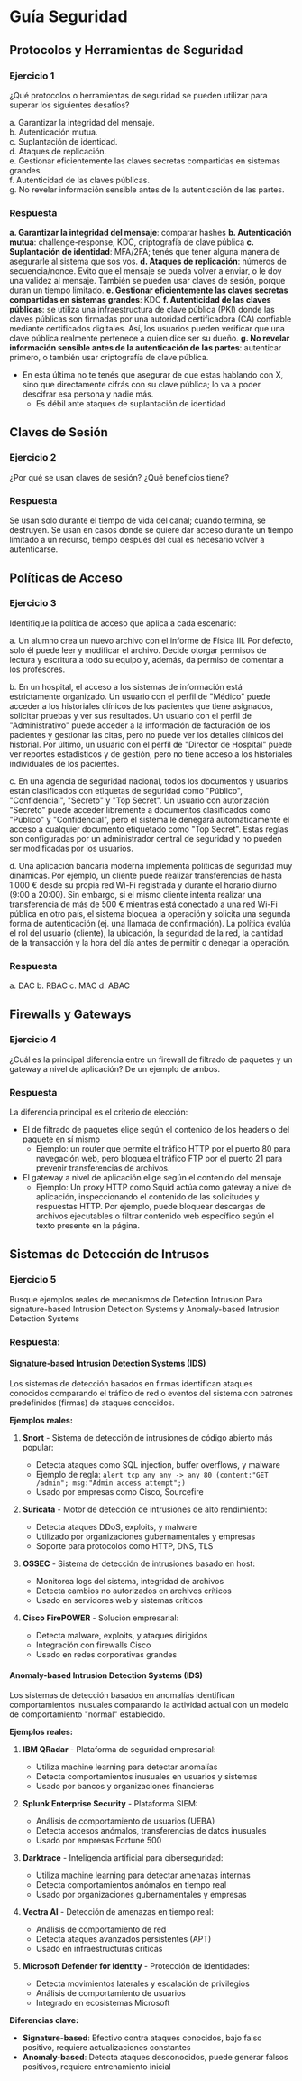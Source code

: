 # Guía Seguridad

## Protocolos y Herramientas de Seguridad

### Ejercicio 1
¿Qué protocolos o herramientas de seguridad se pueden utilizar para superar los siguientes desafíos?

a. Garantizar la integridad del mensaje.  
b. Autenticación mutua.  
c. Suplantación de identidad.  
d. Ataques de replicación.  
e. Gestionar eficientemente las claves secretas compartidas en sistemas grandes.  
f. Autenticidad de las claves públicas.  
g. No revelar información sensible antes de la autenticación de las partes.

### Respuesta
**a. Garantizar la integridad del mensaje**: comparar hashes
**b. Autenticación mutua**: challenge-response, KDC, criptografía de clave pública
**c. Suplantación de identidad**: MFA/2FA; tenés que tener alguna manera de asegurarle al sistema que sos vos.
**d. Ataques de replicación**: números de secuencia/nonce. Evito que el mensaje se pueda volver a enviar, o le doy una validez al mensaje. También se pueden usar claves de sesión, porque duran un tiempo limitado.
**e. Gestionar eficientemente las claves secretas compartidas en sistemas grandes**: KDC
**f. Autenticidad de las claves públicas**: se utiliza una infraestructura de clave pública (PKI) donde las claves públicas son firmadas por una autoridad certificadora (CA) confiable mediante certificados digitales. Así, los usuarios pueden verificar que una clave pública realmente pertenece a quien dice ser su dueño.
**g. No revelar información sensible antes de la autenticación de las partes**: autenticar primero, o también usar criptografía de clave pública.
- En esta última no te tenés que asegurar de que estas hablando con X, sino que directamente cifrás con su clave pública; lo va a poder descifrar esa persona y nadie más.
  - Es débil ante ataques de suplantación de identidad

## Claves de Sesión

### Ejercicio 2
¿Por qué se usan claves de sesión? ¿Qué beneficios tiene?

### Respuesta
Se usan solo durante el tiempo de vida del canal; cuando termina, se destruyen. Se usan en casos donde se quiere dar acceso durante un tiempo limitado a un recurso, tiempo después del cual es necesario volver a autenticarse.

## Políticas de Acceso

### Ejercicio 3
Identifique la política de acceso que aplica a cada escenario:

a. Un alumno crea un nuevo archivo con el informe de Física III. Por defecto, solo él puede leer y modificar el archivo. Decide otorgar permisos de lectura y escritura a todo su equipo y, además, da permiso de comentar a los profesores.

b. En un hospital, el acceso a los sistemas de información está estrictamente organizado. Un usuario con el perfil de "Médico" puede acceder a los historiales clínicos de los pacientes que tiene asignados, solicitar pruebas y ver sus resultados. Un usuario con el perfil de "Administrativo" puede acceder a la información de facturación de los pacientes y gestionar las citas, pero no puede ver los detalles clínicos del historial. Por último, un usuario con el perfil de "Director de Hospital" puede ver reportes estadísticos y de gestión, pero no tiene acceso a los historiales individuales de los pacientes.

c. En una agencia de seguridad nacional, todos los documentos y usuarios están clasificados con etiquetas de seguridad como "Público", "Confidencial", "Secreto" y "Top Secret". Un usuario con autorización "Secreto" puede acceder libremente a documentos clasificados como "Público" y "Confidencial", pero el sistema le denegará automáticamente el acceso a cualquier documento etiquetado como "Top Secret". Estas reglas son configuradas por un administrador central de seguridad y no pueden ser modificadas por los usuarios.

d. Una aplicación bancaria moderna implementa políticas de seguridad muy dinámicas. Por ejemplo, un cliente puede realizar transferencias de hasta 1.000 € desde su propia red Wi-Fi registrada y durante el horario diurno (9:00 a 20:00). Sin embargo, si el mismo cliente intenta realizar una transferencia de más de 500 € mientras está conectado a una red Wi-Fi pública en otro país, el sistema bloquea la operación y solicita una segunda forma de autenticación (ej. una llamada de confirmación). La política evalúa el rol del usuario (cliente), la ubicación, la seguridad de la red, la cantidad de la transacción y la hora del día antes de permitir o denegar la operación.

### Respuesta
a. DAC
b. RBAC
c. MAC
d. ABAC

## Firewalls y Gateways

### Ejercicio 4
¿Cuál es la principal diferencia entre un firewall de filtrado de paquetes y un gateway a nivel de aplicación? De un ejemplo de ambos.

### Respuesta
La diferencia principal es el criterio de elección:
- El de filtrado de paquetes elige según el contenido de los headers o del paquete en sí mismo
  - Ejemplo: un router que permite el tráfico HTTP por el puerto 80 para navegación web, pero bloquea el tráfico FTP por el puerto 21 para prevenir transferencias de archivos.
- El gateway a nivel de aplicación elige según el contenido del mensaje
  - Ejemplo: Un proxy HTTP como Squid actúa como gateway a nivel de aplicación, inspeccionando el contenido de las solicitudes y respuestas HTTP. Por ejemplo, puede bloquear descargas de archivos ejecutables o filtrar contenido web específico según el texto presente en la página.

## Sistemas de Detección de Intrusos

### Ejercicio 5
Busque ejemplos reales de mecanismos de Detection Intrusion Para signature-based Intrusion Detection Systems y Anomaly-based Intrusion Detection Systems

### Respuesta:

#### Signature-based Intrusion Detection Systems (IDS)

Los sistemas de detección basados en firmas identifican ataques conocidos comparando el tráfico de red o eventos del sistema con patrones predefinidos (firmas) de ataques conocidos.

**Ejemplos reales:**

1. **Snort** - Sistema de detección de intrusiones de código abierto más popular:
   - Detecta ataques como SQL injection, buffer overflows, y malware
   - Ejemplo de regla: `alert tcp any any -> any 80 (content:"GET /admin"; msg:"Admin access attempt";)`
   - Usado por empresas como Cisco, Sourcefire

2. **Suricata** - Motor de detección de intrusiones de alto rendimiento:
   - Detecta ataques DDoS, exploits, y malware
   - Utilizado por organizaciones gubernamentales y empresas
   - Soporte para protocolos como HTTP, DNS, TLS

3. **OSSEC** - Sistema de detección de intrusiones basado en host:
   - Monitorea logs del sistema, integridad de archivos
   - Detecta cambios no autorizados en archivos críticos
   - Usado en servidores web y sistemas críticos

4. **Cisco FirePOWER** - Solución empresarial:
   - Detecta malware, exploits, y ataques dirigidos
   - Integración con firewalls Cisco
   - Usado en redes corporativas grandes

#### Anomaly-based Intrusion Detection Systems (IDS)

Los sistemas de detección basados en anomalías identifican comportamientos inusuales comparando la actividad actual con un modelo de comportamiento "normal" establecido.

**Ejemplos reales:**

1. **IBM QRadar** - Plataforma de seguridad empresarial:
   - Utiliza machine learning para detectar anomalías
   - Detecta comportamientos inusuales en usuarios y sistemas
   - Usado por bancos y organizaciones financieras

2. **Splunk Enterprise Security** - Plataforma SIEM:
   - Análisis de comportamiento de usuarios (UEBA)
   - Detecta accesos anómalos, transferencias de datos inusuales
   - Usado por empresas Fortune 500

3. **Darktrace** - Inteligencia artificial para ciberseguridad:
   - Utiliza machine learning para detectar amenazas internas
   - Detecta comportamientos anómalos en tiempo real
   - Usado por organizaciones gubernamentales y empresas

4. **Vectra AI** - Detección de amenazas en tiempo real:
   - Análisis de comportamiento de red
   - Detecta ataques avanzados persistentes (APT)
   - Usado en infraestructuras críticas

5. **Microsoft Defender for Identity** - Protección de identidades:
   - Detecta movimientos laterales y escalación de privilegios
   - Análisis de comportamiento de usuarios
   - Integrado en ecosistemas Microsoft

**Diferencias clave:**
- **Signature-based**: Efectivo contra ataques conocidos, bajo falso positivo, requiere actualizaciones constantes
- **Anomaly-based**: Detecta ataques desconocidos, puede generar falsos positivos, requiere entrenamiento inicial
